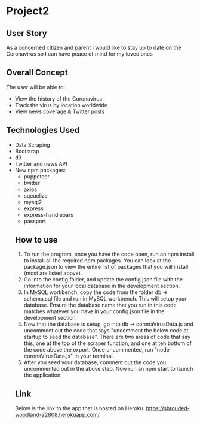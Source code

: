 # Project2

## User Story

As a concerned citizen and parent
I would like to stay up to date on the Coronavirus
so I can have peace of mind for my loved ones

## Overall Concept

The user will be able to :

<ul> 
<li>View the history of the Coronavirus </li>
<li>Track the virus by location worldwide</li>
<li>View news coverage & Twitter posts </li>
</ul>

## Technologies Used

<ul>
<li>Data Scraping</li>
<li>Bootstrap</li>
<li>d3 </li>
<li>Twitter and news API</li>
<li>New npm packages: 
<ul>
<li>puppeteer</li>
<li>twitter</li>
<li>axios</li>
<li>sqeuelize</li>
<li>mysql2</li>
<li>express</li>
<li>express-handlebars</li>
<li>passport</li>
</ul>
</li>

## How to use

<ol>
<li>To run the program, once you have the code open, run an npm install to install all the required npm packages.  You can look at the package.json to view the entire list of packages that you will install (most are listed above).</li>
<li>Go into the config folder, and update the config.json file with the information for your local database in the development section.</li>
<li>In MySQL workbench, copy the code from the folder db -> schema.sql file and run in MySQL workbench.  This will setup your database.  Ensure the database name that you run in this code matches whatever you have in your config.json file in the development section.
<li>Now that the database is setup, go into db -> coronaVirusData.js and uncomment out the code that says "uncomment the below code at startup to seed the database".  There are two areas of code that say this, one at the top of the scraper function, and one at teh bottom of the code above the export.  Once uncommented, run "node coronaVirusData.js" in your terminal.</li>
<li>After you seed your database, comment out the code you uncommented out in the above step.  Now run an npm start to launch the application</li>
</ol>

## Link

Below is the link to the app that is hosted on Heroku.
https://shrouded-woodland-22808.herokuapp.com/
